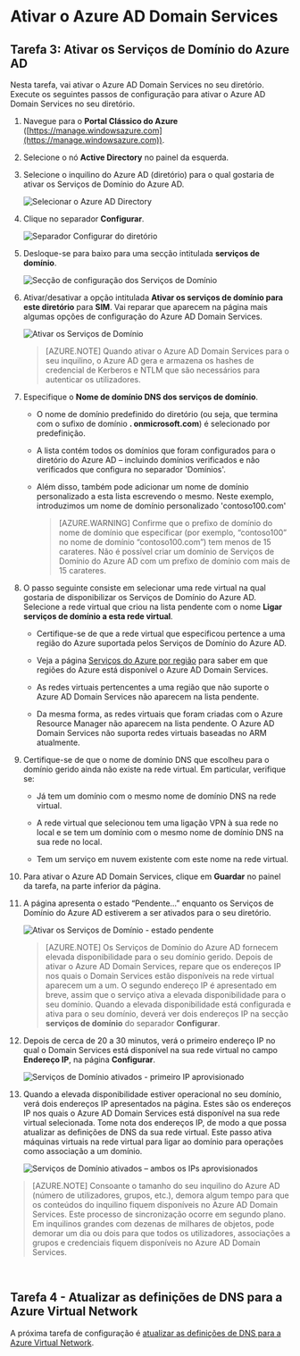 <properties
    pageTitle="Serviços de Domínio do Azure AD: Ativar os Serviços de Domínio do Azure AD | Microsoft Azure"
    description="Introdução aos Serviços de Domínio do Azure Active Directory"
    services="active-directory-ds"
    documentationCenter=""
    authors="mahesh-unnikrishnan"
    manager="stevenpo"
    editor="curtand"/>

<tags
    ms.service="active-directory-ds"
    ms.workload="identity"
    ms.tgt_pltfrm="na"
    ms.devlang="na"
    ms.topic="get-started-article"
    ms.date="09/21/2016"
    ms.author="maheshu"/>


# Ativar o Azure AD Domain Services

## Tarefa 3: Ativar os Serviços de Domínio do Azure AD
Nesta tarefa, vai ativar o Azure AD Domain Services no seu diretório. Execute os seguintes passos de configuração para ativar o Azure AD Domain Services no seu diretório.

1. Navegue para o **Portal Clássico do Azure** ([https://manage.windowsazure.com](https://manage.windowsazure.com)).

2. Selecione o nó **Active Directory** no painel da esquerda.

3. Selecione o inquilino do Azure AD (diretório) para o qual gostaria de ativar os Serviços de Domínio do Azure AD.

    ![Selecionar o Azure AD Directory](./media/active-directory-domain-services-getting-started/select-aad-directory.png)

4. Clique no separador **Configurar**.

    ![Separador Configurar do diretório](./media/active-directory-domain-services-getting-started/configure-tab.png)

5. Desloque-se para baixo para uma secção intitulada **serviços de domínio**.

    ![Secção de configuração dos Serviços de Domínio](./media/active-directory-domain-services-getting-started/domain-services-configuration.png)

6. Ativar/desativar a opção intitulada **Ativar os serviços de domínio para este diretório** para **SIM**. Vai reparar que aparecem na página mais algumas opções de configuração do Azure AD Domain Services.

    ![Ativar os Serviços de Domínio](./media/active-directory-domain-services-getting-started/enable-domain-services.png)

    > [AZURE.NOTE] Quando ativar o Azure AD Domain Services para o seu inquilino, o Azure AD gera e armazena os hashes de credencial de Kerberos e NTLM que são necessários para autenticar os utilizadores.

7. Especifique o **Nome de domínio DNS dos serviços de domínio**.

   - O nome de domínio predefinido do diretório (ou seja, que termina com o sufixo de domínio **. onmicrosoft.com**) é selecionado por predefinição.

   - A lista contém todos os domínios que foram configurados para o diretório do Azure AD – incluindo domínios verificados e não verificados que configura no separador 'Domínios'.

   - Além disso, também pode adicionar um nome de domínio personalizado a esta lista escrevendo o mesmo. Neste exemplo, introduzimos um nome de domínio personalizado 'contoso100.com'

     > [AZURE.WARNING] Confirme que o prefixo de domínio do nome de domínio que especificar (por exemplo, “contoso100” no nome de domínio “contoso100.com”) tem menos de 15 carateres. Não é possível criar um domínio de Serviços de Domínio do Azure AD com um prefixo de domínio com mais de 15 carateres.

8. O passo seguinte consiste em selecionar uma rede virtual na qual gostaria de disponibilizar os Serviços de Domínio do Azure AD. Selecione a rede virtual que criou na lista pendente com o nome **Ligar serviços de domínio a esta rede virtual**.

   - Certifique-se de que a rede virtual que especificou pertence a uma região do Azure suportada pelos Serviços de Domínio do Azure AD.

   - Veja a página [Serviços do Azure por região](https://azure.microsoft.com/regions/#services/) para saber em que regiões do Azure está disponível o Azure AD Domain Services.

   - As redes virtuais pertencentes a uma região que não suporte o Azure AD Domain Services não aparecem na lista pendente.

   - Da mesma forma, as redes virtuais que foram criadas com o Azure Resource Manager não aparecem na lista pendente. O Azure AD Domain Services não suporta redes virtuais baseadas no ARM atualmente.

9. Certifique-se de que o nome de domínio DNS que escolheu para o domínio gerido ainda não existe na rede virtual. Em particular, verifique se:

   - Já tem um domínio com o mesmo nome de domínio DNS na rede virtual.

   - A rede virtual que selecionou tem uma ligação VPN à sua rede no local e se tem um domínio com o mesmo nome de domínio DNS na sua rede no local.

   - Tem um serviço em nuvem existente com este nome na rede virtual.

10. Para ativar o Azure AD Domain Services, clique em **Guardar** no painel da tarefa, na parte inferior da página.

11. A página apresenta o estado “Pendente...” enquanto os Serviços de Domínio do Azure AD estiverem a ser ativados para o seu diretório.

    ![Ativar os Serviços de Domínio - estado pendente](./media/active-directory-domain-services-getting-started/enable-domain-services-pendingstate.png)

    > [AZURE.NOTE] Os Serviços de Domínio do Azure AD fornecem elevada disponibilidade para o seu domínio gerido. Depois de ativar o Azure AD Domain Services, repare que os endereços IP nos quais o Domain Services estão disponíveis na rede virtual aparecem um a um. O segundo endereço IP é apresentado em breve, assim que o serviço ativa a elevada disponibilidade para o seu domínio. Quando a elevada disponibilidade está configurada e ativa para o seu domínio, deverá ver dois endereços IP na secção **serviços de domínio** do separador **Configurar**.

12. Depois de cerca de 20 a 30 minutos, verá o primeiro endereço IP no qual o Domain Services está disponível na sua rede virtual no campo **Endereço IP**, na página **Configurar**.

    ![Serviços de Domínio ativados - primeiro IP aprovisionado](./media/active-directory-domain-services-getting-started/domain-services-enabled-firstdc-available.png)

13. Quando a elevada disponibilidade estiver operacional no seu domínio, verá dois endereços IP apresentados na página. Estes são os endereços IP nos quais o Azure AD Domain Services está disponível na sua rede virtual selecionada. Tome nota dos endereços IP, de modo a que possa atualizar as definições de DNS da sua rede virtual. Este passo ativa máquinas virtuais na rede virtual para ligar ao domínio para operações como associação a um domínio.

    ![Serviços de Domínio ativados – ambos os IPs aprovisionados](./media/active-directory-domain-services-getting-started/domain-services-enabled-bothdcs-available.png)

> [AZURE.NOTE] Consoante o tamanho do seu inquilino do Azure AD (número de utilizadores, grupos, etc.), demora algum tempo para que os conteúdos do inquilino fiquem disponíveis no Azure AD Domain Services. Este processo de sincronização ocorre em segundo plano. Em inquilinos grandes com dezenas de milhares de objetos, pode demorar um dia ou dois para que todos os utilizadores, associações a grupos e credenciais fiquem disponíveis no Azure AD Domain Services.

<br>

## Tarefa 4 - Atualizar as definições de DNS para a Azure Virtual Network
A próxima tarefa de configuração é [atualizar as definições de DNS para a Azure Virtual Network](active-directory-ds-getting-started-dns.md).



<!--HONumber=Sep16_HO4-->


